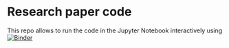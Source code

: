 # Research paper code
This repo allows to run the code in the Jupyter Notebook interactively using [![Binder](https://mybinder.org/badge_logo.svg)](https://mybinder.org/v2/gh/ULE-Informatica/ariel-research-team/master?filepath=ARIEL_code.ipynb)
